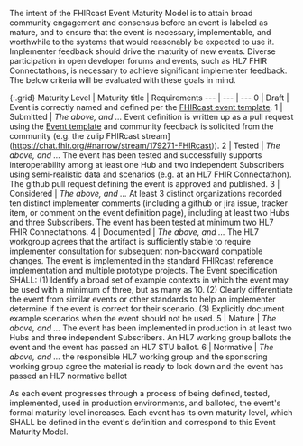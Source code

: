 The intent of the FHIRcast Event Maturity Model is to attain broad community engagement and consensus before an event is labeled as mature, and to ensure that the event is necessary, implementable, and worthwhile to the systems that would reasonably be expected to use it. Implementer feedback should drive the maturity of new events. Diverse participation in open developer forums and events, such as HL7 FHIR Connectathons, is necessary to achieve significant implementer feedback. The below criteria will be evaluated with these goals in mind. 

{:.grid}
Maturity Level | Maturity title | Requirements
--- | --- | ---
0 | Draft | Event is correctly named and defined per the [FHIRcast event template](3-1-1-template.html). 
1 | Submitted  | _The above, and …_ Event definition is written up as a pull request using the [Event template](3-1-1-template.html) and community feedback is solicited from the community (e.g. the zulip FHIRcast stream](https://chat.fhir.org/#narrow/stream/179271-FHIRcast)).
2 | Tested | _The above, and …_ The event has been tested and successfully supports interoperability among at least one Hub and two independent Subscribers using semi-realistic data and scenarios (e.g. at an HL7 FHIR Connectathon). The github pull request defining the event is approved and published.
3 | Considered |  _The above, and …_ At least 3 distinct organizations recorded ten distinct implementer comments (including a github or jira issue, tracker item, or comment on the event definition page), including at least two Hubs and three Subscribers. The event has been tested at minimum two HL7 FHIR Connectathons.
4 | Documented | _The above, and …_ The HL7 workgroup agrees that the artifact is sufficiently stable to require implementer consultation for subsequent non-backward compatible changes.  The event is implemented in the standard FHIRcast reference implementation and multiple prototype projects. The Event specification SHALL: (1) Identify a broad set of example contexts in which the event may be used with a minimum of three, but as many as 10. (2) Clearly differentiate the event from similar events or other standards to help an implementer determine if the event is correct for their scenario. (3) Explicitly document example scenarios when the event should not be used.
5 | Mature | _The above, and ..._ The event has been implemented in production in at least two Hubs and three independent Subscribers. An HL7 working group ballots the event and the event has passed an HL7 STU ballot.
6 | Normative | _The above, and ..._ the responsible HL7 working group and the sponsoring working group agree the material is ready to lock down and the event has passed an HL7 normative ballot

As each event progresses through a process of being defined, tested, implemented, used in production environments, and balloted, the event's formal maturity level increases. Each event has its own maturity level, which SHALL be defined in the event's definition and correspond to this Event Maturity Model.
